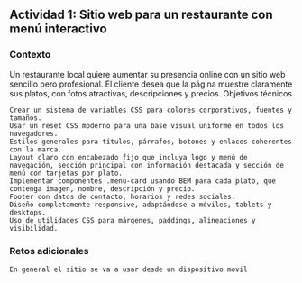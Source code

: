 ## Actividad 1: Sitio web para un restaurante con menú interactivo
### Contexto

Un restaurante local quiere aumentar su presencia online con un sitio web sencillo pero profesional. El cliente desea que la página muestre claramente sus platos, con fotos atractivas, descripciones y precios.
Objetivos técnicos

    Crear un sistema de variables CSS para colores corporativos, fuentes y tamaños.
    Usar un reset CSS moderno para una base visual uniforme en todos los navegadores.
    Estilos generales para títulos, párrafos, botones y enlaces coherentes con la marca.
    Layout claro con encabezado fijo que incluya logo y menú de navegación, sección principal con información destacada y sección de menú con tarjetas por plato.
    Implementar componentes .menu-card usando BEM para cada plato, que contenga imagen, nombre, descripción y precio.
    Footer con datos de contacto, horarios y redes sociales.
    Diseño completamente responsive, adaptándose a móviles, tablets y desktops.
    Uso de utilidades CSS para márgenes, paddings, alineaciones y visibilidad.

### Retos adicionales
    En general el sitio se va a usar desde un dispositivo movil

